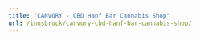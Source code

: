 ```yaml
---
title: "CANVORY - CBD Hanf Bar Cannabis Shop"
url: /innsbruck/canvory-cbd-hanf-bar-cannabis-shop/
---
```

